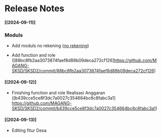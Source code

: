 # Release Notes

#### [(2024-09-11)]

### Moduls

-   Add moduls no rekening ([no rekening](https://github.com/MAGANG-SKSD/SKSD2/commit/8f925b9d0a957e65f296e82501e454120a238459?diff=split&w=0))

-   Add function and role ([88bc8fb2aa3073874faef8d88b09deca272cf126]https://github.com/MAGANG-SKSD/SKSD2/commit/88bc8fb2aa3073874faef8d88b09deca272cf126)

#### [(2024-09-12)]

-   Finishing function and role Realisasi Anggaran ([b439cce5ce8f3dc7a0027c354664bc6c8fabc3a1] https://github.com/MAGANG-SKSD/SKSD2/commit/b439cce5ce8f3dc7a0027c354664bc6c8fabc3a1)

#### [(2024-09-13)]

-   Editing fitur Desa

